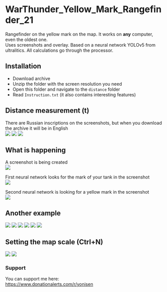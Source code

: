 # WarThunder_Yellow_Mark_Rangefinder_21

Rangefinder on the yellow mark on the map. It works on <b>any</b> computer, even the oldest one.<br>
Uses screenshots and overlay. Based on a neural network YOLOv5 from ultralitics. All calculations go through the processor.

## Installation

- Download archive
- Unzip the folder with the screen resolution you need
- Open this folder and navigate to the `distance` folder
- Read `Instruction.txt` (it also contains interesting features)

## Distance measurement (t)
There are Russian inscriptions on the screenshots, but when you download the archive it will be in English<br>
<img src="https://github.com/Yonisen/WarThunder_Yellow_Mark_Rangefinder/blob/main/data/1/screen70.jpg">
<img src="https://github.com/Yonisen/WarThunder_Yellow_Mark_Rangefinder/blob/main/data/1/screen71.jpg">
<img src="https://github.com/Yonisen/WarThunder_Yellow_Mark_Rangefinder/blob/main/data/1/screen72.jpg">

## What is happening
A screenshot is being created<br>
<img src="https://github.com/Yonisen/WarThunder_Yellow_Mark_Rangefinder/blob/main/data/1/karta0.jpg">

First neural network looks for the mark of your tank in the screenshot<br>
<img src="https://github.com/Yonisen/WarThunder_Yellow_Mark_Rangefinder/blob/main/data/1/karta1.jpg">

Second neural network is looking for a yellow mark in the screenshot<br>
<img src="https://github.com/Yonisen/WarThunder_Yellow_Mark_Rangefinder/blob/main/data/1/karta2.jpg">


## Another example
<img src="https://github.com/Yonisen/WarThunder_Yellow_Mark_Rangefinder/blob/main/data/2/screen61.jpg">
<img src="https://github.com/Yonisen/WarThunder_Yellow_Mark_Rangefinder/blob/main/data/2/screen62.jpg">
<img src="https://github.com/Yonisen/WarThunder_Yellow_Mark_Rangefinder/blob/main/data/2/screen63.jpg">
<img src="https://github.com/Yonisen/WarThunder_Yellow_Mark_Rangefinder/blob/main/data/2/karta0.jpg">
<img src="https://github.com/Yonisen/WarThunder_Yellow_Mark_Rangefinder/blob/main/data/2/karta1.jpg">
<img src="https://github.com/Yonisen/WarThunder_Yellow_Mark_Rangefinder/blob/main/data/2/karta2.jpg">

## Setting the map scale (Ctrl+N)
<img src="https://github.com/Yonisen/WarThunder_Yellow_Mark_Rangefinder/blob/main/data/1/screen68.jpg">
<img src="https://github.com/Yonisen/WarThunder_Yellow_Mark_Rangefinder/blob/main/data/1/screen69.jpg">

### Support
You can support me here:<br>
https://www.donationalerts.com/r/yonisen
